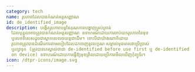 ```yaml
---
category: tech
name: រូបភាពដែលបានកំណត់អត្តសញ្ញាណ
id: de_identified_image
description: បង្កើតរូបភាពបន្តនៃគុណភាពបង្ហាញគ្រប់គ្រាន់
  ដែលបុគ្គលអាចត្រូវបានកំណត់អត្តសញ្ញាណ ឧទាហរណ៍ដោយការចាប់យករូបភាពនៃមុខ
  ឬលេខពិសេសដូចជាស្លាកលេខរថយន្តជាដើម។ ទោះបីជាយ៉ាងណាក៏ដោយ
  រូបភាពត្រូវបានដំណើរការតាមរបៀបដែលដកចេញនូវលក្ខណៈសម្គាល់មុនពេលវាប្រើប្រាស់
  ឬរក្សាទុក (ត្រូវបានគេស្គាល់ថាជា de-identified before use first ឬ de-identified
  on device) ឧទាហរណ៍ដោយការធ្វើឱ្យមុខព្រិលដោយប្រើការមើលឃើញកុំព្យូទ័រ។
icon: /dtpr-icons/image.svg
---
```

